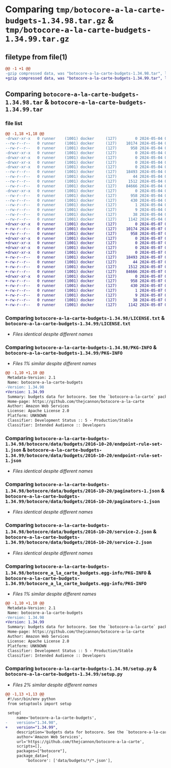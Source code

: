 # Comparing `tmp/botocore-a-la-carte-budgets-1.34.98.tar.gz` & `tmp/botocore-a-la-carte-budgets-1.34.99.tar.gz`

## filetype from file(1)

```diff
@@ -1 +1 @@
-gzip compressed data, was "botocore-a-la-carte-budgets-1.34.98.tar", last modified: Sat May  4 01:01:20 2024, max compression
+gzip compressed data, was "botocore-a-la-carte-budgets-1.34.99.tar", last modified: Tue May  7 01:02:22 2024, max compression
```

## Comparing `botocore-a-la-carte-budgets-1.34.98.tar` & `botocore-a-la-carte-budgets-1.34.99.tar`

### file list

```diff
@@ -1,18 +1,18 @@
-drwxr-xr-x   0 runner    (1001) docker     (127)        0 2024-05-04 01:01:20.774088 botocore-a-la-carte-budgets-1.34.98/
--rw-r--r--   0 runner    (1001) docker     (127)    10174 2024-05-04 01:01:20.000000 botocore-a-la-carte-budgets-1.34.98/LICENSE.txt
--rw-r--r--   0 runner    (1001) docker     (127)      958 2024-05-04 01:01:20.774088 botocore-a-la-carte-budgets-1.34.98/PKG-INFO
-drwxr-xr-x   0 runner    (1001) docker     (127)        0 2024-05-04 01:01:20.770088 botocore-a-la-carte-budgets-1.34.98/botocore/
-drwxr-xr-x   0 runner    (1001) docker     (127)        0 2024-05-04 01:01:20.770088 botocore-a-la-carte-budgets-1.34.98/botocore/data/
-drwxr-xr-x   0 runner    (1001) docker     (127)        0 2024-05-04 01:01:20.770088 botocore-a-la-carte-budgets-1.34.98/botocore/data/budgets/
-drwxr-xr-x   0 runner    (1001) docker     (127)        0 2024-05-04 01:01:20.774088 botocore-a-la-carte-budgets-1.34.98/botocore/data/budgets/2016-10-20/
--rw-r--r--   0 runner    (1001) docker     (127)    18493 2024-05-04 01:01:11.000000 botocore-a-la-carte-budgets-1.34.98/botocore/data/budgets/2016-10-20/endpoint-rule-set-1.json
--rw-r--r--   0 runner    (1001) docker     (127)       44 2024-05-04 01:01:11.000000 botocore-a-la-carte-budgets-1.34.98/botocore/data/budgets/2016-10-20/examples-1.json
--rw-r--r--   0 runner    (1001) docker     (127)     1512 2024-05-04 01:01:11.000000 botocore-a-la-carte-budgets-1.34.98/botocore/data/budgets/2016-10-20/paginators-1.json
--rw-r--r--   0 runner    (1001) docker     (127)    84666 2024-05-04 01:01:11.000000 botocore-a-la-carte-budgets-1.34.98/botocore/data/budgets/2016-10-20/service-2.json
-drwxr-xr-x   0 runner    (1001) docker     (127)        0 2024-05-04 01:01:20.774088 botocore-a-la-carte-budgets-1.34.98/botocore_a_la_carte_budgets.egg-info/
--rw-r--r--   0 runner    (1001) docker     (127)      958 2024-05-04 01:01:20.000000 botocore-a-la-carte-budgets-1.34.98/botocore_a_la_carte_budgets.egg-info/PKG-INFO
--rw-r--r--   0 runner    (1001) docker     (127)      430 2024-05-04 01:01:20.000000 botocore-a-la-carte-budgets-1.34.98/botocore_a_la_carte_budgets.egg-info/SOURCES.txt
--rw-r--r--   0 runner    (1001) docker     (127)        1 2024-05-04 01:01:20.000000 botocore-a-la-carte-budgets-1.34.98/botocore_a_la_carte_budgets.egg-info/dependency_links.txt
--rw-r--r--   0 runner    (1001) docker     (127)        9 2024-05-04 01:01:20.000000 botocore-a-la-carte-budgets-1.34.98/botocore_a_la_carte_budgets.egg-info/top_level.txt
--rw-r--r--   0 runner    (1001) docker     (127)       38 2024-05-04 01:01:20.774088 botocore-a-la-carte-budgets-1.34.98/setup.cfg
--rw-r--r--   0 runner    (1001) docker     (127)     1142 2024-05-04 01:01:20.000000 botocore-a-la-carte-budgets-1.34.98/setup.py
+drwxr-xr-x   0 runner    (1001) docker     (127)        0 2024-05-07 01:02:22.852103 botocore-a-la-carte-budgets-1.34.99/
+-rw-r--r--   0 runner    (1001) docker     (127)    10174 2024-05-07 01:02:22.000000 botocore-a-la-carte-budgets-1.34.99/LICENSE.txt
+-rw-r--r--   0 runner    (1001) docker     (127)      958 2024-05-07 01:02:22.852103 botocore-a-la-carte-budgets-1.34.99/PKG-INFO
+drwxr-xr-x   0 runner    (1001) docker     (127)        0 2024-05-07 01:02:22.848103 botocore-a-la-carte-budgets-1.34.99/botocore/
+drwxr-xr-x   0 runner    (1001) docker     (127)        0 2024-05-07 01:02:22.848103 botocore-a-la-carte-budgets-1.34.99/botocore/data/
+drwxr-xr-x   0 runner    (1001) docker     (127)        0 2024-05-07 01:02:22.848103 botocore-a-la-carte-budgets-1.34.99/botocore/data/budgets/
+drwxr-xr-x   0 runner    (1001) docker     (127)        0 2024-05-07 01:02:22.852103 botocore-a-la-carte-budgets-1.34.99/botocore/data/budgets/2016-10-20/
+-rw-r--r--   0 runner    (1001) docker     (127)    18493 2024-05-07 01:02:10.000000 botocore-a-la-carte-budgets-1.34.99/botocore/data/budgets/2016-10-20/endpoint-rule-set-1.json
+-rw-r--r--   0 runner    (1001) docker     (127)       44 2024-05-07 01:02:10.000000 botocore-a-la-carte-budgets-1.34.99/botocore/data/budgets/2016-10-20/examples-1.json
+-rw-r--r--   0 runner    (1001) docker     (127)     1512 2024-05-07 01:02:10.000000 botocore-a-la-carte-budgets-1.34.99/botocore/data/budgets/2016-10-20/paginators-1.json
+-rw-r--r--   0 runner    (1001) docker     (127)    84666 2024-05-07 01:02:10.000000 botocore-a-la-carte-budgets-1.34.99/botocore/data/budgets/2016-10-20/service-2.json
+drwxr-xr-x   0 runner    (1001) docker     (127)        0 2024-05-07 01:02:22.852103 botocore-a-la-carte-budgets-1.34.99/botocore_a_la_carte_budgets.egg-info/
+-rw-r--r--   0 runner    (1001) docker     (127)      958 2024-05-07 01:02:22.000000 botocore-a-la-carte-budgets-1.34.99/botocore_a_la_carte_budgets.egg-info/PKG-INFO
+-rw-r--r--   0 runner    (1001) docker     (127)      430 2024-05-07 01:02:22.000000 botocore-a-la-carte-budgets-1.34.99/botocore_a_la_carte_budgets.egg-info/SOURCES.txt
+-rw-r--r--   0 runner    (1001) docker     (127)        1 2024-05-07 01:02:22.000000 botocore-a-la-carte-budgets-1.34.99/botocore_a_la_carte_budgets.egg-info/dependency_links.txt
+-rw-r--r--   0 runner    (1001) docker     (127)        9 2024-05-07 01:02:22.000000 botocore-a-la-carte-budgets-1.34.99/botocore_a_la_carte_budgets.egg-info/top_level.txt
+-rw-r--r--   0 runner    (1001) docker     (127)       38 2024-05-07 01:02:22.852103 botocore-a-la-carte-budgets-1.34.99/setup.cfg
+-rw-r--r--   0 runner    (1001) docker     (127)     1142 2024-05-07 01:02:22.000000 botocore-a-la-carte-budgets-1.34.99/setup.py
```

### Comparing `botocore-a-la-carte-budgets-1.34.98/LICENSE.txt` & `botocore-a-la-carte-budgets-1.34.99/LICENSE.txt`

 * *Files identical despite different names*

### Comparing `botocore-a-la-carte-budgets-1.34.98/PKG-INFO` & `botocore-a-la-carte-budgets-1.34.99/PKG-INFO`

 * *Files 1% similar despite different names*

```diff
@@ -1,10 +1,10 @@
 Metadata-Version: 2.1
 Name: botocore-a-la-carte-budgets
-Version: 1.34.98
+Version: 1.34.99
 Summary: budgets data for botocore. See the `botocore-a-la-carte` package for more info.
 Home-page: https://github.com/thejcannon/botocore-a-la-carte
 Author: Amazon Web Services
 License: Apache License 2.0
 Platform: UNKNOWN
 Classifier: Development Status :: 5 - Production/Stable
 Classifier: Intended Audience :: Developers
```

### Comparing `botocore-a-la-carte-budgets-1.34.98/botocore/data/budgets/2016-10-20/endpoint-rule-set-1.json` & `botocore-a-la-carte-budgets-1.34.99/botocore/data/budgets/2016-10-20/endpoint-rule-set-1.json`

 * *Files identical despite different names*

### Comparing `botocore-a-la-carte-budgets-1.34.98/botocore/data/budgets/2016-10-20/paginators-1.json` & `botocore-a-la-carte-budgets-1.34.99/botocore/data/budgets/2016-10-20/paginators-1.json`

 * *Files identical despite different names*

### Comparing `botocore-a-la-carte-budgets-1.34.98/botocore/data/budgets/2016-10-20/service-2.json` & `botocore-a-la-carte-budgets-1.34.99/botocore/data/budgets/2016-10-20/service-2.json`

 * *Files identical despite different names*

### Comparing `botocore-a-la-carte-budgets-1.34.98/botocore_a_la_carte_budgets.egg-info/PKG-INFO` & `botocore-a-la-carte-budgets-1.34.99/botocore_a_la_carte_budgets.egg-info/PKG-INFO`

 * *Files 1% similar despite different names*

```diff
@@ -1,10 +1,10 @@
 Metadata-Version: 2.1
 Name: botocore-a-la-carte-budgets
-Version: 1.34.98
+Version: 1.34.99
 Summary: budgets data for botocore. See the `botocore-a-la-carte` package for more info.
 Home-page: https://github.com/thejcannon/botocore-a-la-carte
 Author: Amazon Web Services
 License: Apache License 2.0
 Platform: UNKNOWN
 Classifier: Development Status :: 5 - Production/Stable
 Classifier: Intended Audience :: Developers
```

### Comparing `botocore-a-la-carte-budgets-1.34.98/setup.py` & `botocore-a-la-carte-budgets-1.34.99/setup.py`

 * *Files 2% similar despite different names*

```diff
@@ -1,13 +1,13 @@
 #!/usr/bin/env python
 from setuptools import setup
 
 setup(
     name='botocore-a-la-carte-budgets',
-    version="1.34.98",
+    version="1.34.99",
     description='budgets data for botocore. See the `botocore-a-la-carte` package for more info.',
     author='Amazon Web Services',
     url='https://github.com/thejcannon/botocore-a-la-carte',
     scripts=[],
     packages=["botocore"],
     package_data={
         'botocore': ['data/budgets/*/*.json'],
```

